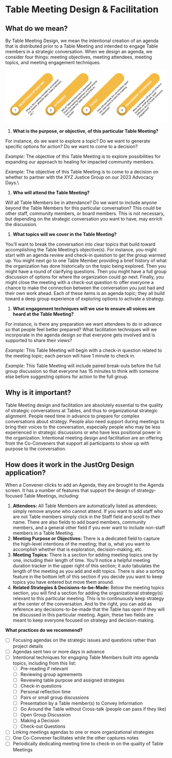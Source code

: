 # Table Meeting Design & Facilitation

## **What do we mean?**

By Table Meeting Design, we mean the intentional creation of an agenda that is distributed prior to a Table Meeting and intended to engage Table members in a strategic conversation. When we design an agenda, we consider four things: meeting objectives, meeting attendees, meeting topics, and meeting engagement techniques.

![](<../.gitbook/assets/2 (1).png>)

1. **What is the purpose, or objective, of this particular Table Meeting?**

For instance, do we want to explore a topic? Do we want to generate specific options for action? Do we want to come to a decision?

_Example:_ The objective of this Table Meeting is to explore possibilities for expanding our approach to healing for impacted community members.

_Example:_ The objective of this Table Meeting is to come to a decision on whether to partner with the XYZ Justice Group on our 2023 Advocacy Days.\


1. **Who will attend the Table Meeting?**

Will all Table Members be in attendance? Do we want to include anyone beyond the Table Members for this particular conversation? This could be other staff, community members, or board members. This is not necessary, but depending on the strategic conversation you want to have, may enrich the discussion.

1. **What topics will we cover in the Table Meeting?**

You’ll want to break the conversation into clear topics that build toward accomplishing the Table Meeting’s objective(s). For instance, you might start with an agenda review and check-in question to get the group warmed up. You might next go to one Table Member providing a brief history of what the organization has done historically on the topic being explored. Then you might have a round of clarifying questions. Then you might have a full group discussion of options for where the organization could go next. Finally, you might close the meeting with a check-out question to offer everyone a chance to make the connection between the conversation you just had and their own work ahead. Each of these items is an agenda topic; they all build toward a deep group experience of exploring options to activate a strategy.

1. **What engagement techniques will we use to ensure all voices are heard at the Table Meeting?**

For instance, is there any preparation we want attendees to do in advance so that people feel better prepared? What facilitation techniques will we incorporate in the agenda design so that everyone gets involved and is supported to share their views?

_Example:_ This Table Meeting will begin with a check-in question related to the meeting topic; each person will have 1 minute to check in.

_Example:_ This Table Meeting will include paired break-outs before the full group discussion so that everyone has 15 minutes to think with someone else before suggesting options for action to the full group.

## **Why is it important?**

Table Meeting design and facilitation are absolutely essential to the quality of strategic conversations at Tables, and thus to organizational strategic alignment. People need time in advance to prepare for complex conversations about strategy. People also need support during meetings to bring their voices to the conversation, especially people who may be less experienced in strategic discussions or who have less positional power in the organization. Intentional meeting design and facilitation are an offering from the Co-Conveners that support all participants to show up with purpose to the conversation.

## **How does it work in the JustOrg Design application?**

When a Convener clicks to add an Agenda, they are brought to the Agenda screen. It has a number of features that support the design of strategy-focused Table Meetings, including:

1. **Attendees:** All Table Members are automatically listed as attendees; simply remove anyone who cannot attend. If you want to add staff who are not Table members simply click in the Staff field and scroll to their name. There are also fields to add board members, community members, and a general other field if you ever want to include non-staff members in a Table Meeting.
2. **Meeting Purpose or Objectives:** There is a dedicated field to capture the high-level intentions of the meeting; that is, what you want to accomplish whether that is exploration, decision-making, etc.
3. **Meeting Topics:** There is a section for adding meeting topics one by one, including their length of time. You’ll notice a helpful meeting duration tracker in the upper right of this section; it auto tabulates the length of the meeting as you add and edit topics. There is also a sorting feature in the bottom left of this section if you decide you want to keep topics you have entered but move them around.
4. **Related Strategies & Decisions-to-be-Made:** Below the meeting topics section, you will find a section for adding the organizational strategy(s) relevant to this particular meeting. This is to continuously keep strategy at the center of the conversation. And to the right, you can add as reference any decisions-to-be-made that the Table has open if they will be discussed in this particular meeting. Again, these two fields are meant to keep everyone focused on strategy and decision-making.

**What practices do we recommend?**

* [ ] Focusing agendas on the strategic issues and questions rather than project details
* [ ] Agendas sent two or more days in advance
* [ ] Intentional techniques for engaging Table Members built into agenda topics, including from this list:
  * [ ] Pre-reading if relevant
  * [ ] Reviewing group agreements
  * [ ] Reviewing table purpose and assigned strategies
  * [ ] Check-in questions
  * [ ] Personal reflection time
  * [ ] Pairs or small group discussions
  * [ ] Presentation by a Table member(s) to Convey Information
  * [ ] Go Around the Table without Cross-talk (people can pass if they like)
  * [ ] Open Group Discussion
  * [ ] Making a Decision
  * [ ] Check-out Questions
* [ ] Linking meetings agendas to one or more organizational strategies
* [ ] One Co-Convener facilitates while the other captures notes
* [ ] Periodically dedicating meeting time to check-in on the quality of Table Meetings
